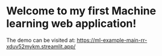 # Welcome to my first Machine learning web application!

The demo can be visited at: https://ml-example-main-rr-xduv52mykm.streamlit.app/
